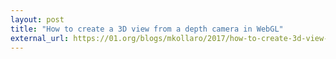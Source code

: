 ```yaml
---
layout: post
title: "How to create a 3D view from a depth camera in WebGL"
external_url: https://01.org/blogs/mkollaro/2017/how-to-create-3d-view-in-webgl
---
```

